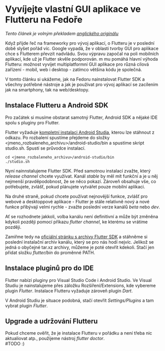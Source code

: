 # Vyvíjejte vlastní GUI aplikace ve Flutteru na Fedoře

_Tento článek je volným překladem [anglického originálu](https://fedoramagazine.org/develop-gui-apps-using-flutter-on-fedora/)_

Když přijde řeč na frameworky pro vývoj aplikací, o Flutteru je v poslední době slyšet pořád víc. Google vypadá, že v oblasti tvorby GUI pro aplikace chce s Flutterem převzít nadvládu. Svou výpravu započal na poli mobilních aplikací, kde už je Flutter skvěle podporován. m mu pomáhá hlavní výhoda Flutteru: možnost vyvíjet multiplatformní GUI aplikace pro různá cílová zařízení - mobil, web i desktop - zatímco většina kódu je společná. 

V tomto článku si ukážeme, jak na Fedoru nainstalovat Flutter SDK a všechny potřebné nástroje a jak je používat pro vývoj aplikací se zacílením jak na smartphony, tak na web/desktopy. 

## Instalace Flutteru a Android SDK

Pro začátek si musíme obstarat samotný Flutter, Android SDK a nějaké IDE spolu s pluginy pro Flutter.

Flutter vyžaduje [kompletní instalaci Android Studia](https://developer.android.com/studio), kterou lze stáhnout z odkazu. Po rozbalení spustíme  přejdeme do složky <jmeno_rozbaleneho_archivu>/android-studio/bin a spustíme skript studio.sh. Spustí se průvodce instalací. 

~~~
cd <jmeno_rozbaleneho_archivu>/android-studio/bin
./studio.sh
~~~

Nyní nainnstalujeme Flutter SDK. Před samotnou instalací zvažte, který _release channel_ chcete využívat. Kanál _stable_ by měl mít funkční a je u něj nejmenší pravděpodobnost, že se něco pokazí. Zároveň obsahuje vše, co potřebujete, zvlášť, pokud plánujete vytvářet pouze mobilní aplikaci. 

Na druhé straně, pokud chcete používat nejnovější funkce, zvlášť pro webové a desktoppové aplikace - Flutter je stále relativně nový a nové funkce přibývají velmi rychle - zvažte poslední verze kanálů _beta_ nebo _dev_. 

Ať se rozhodnete jakkoli, volba kanálu není definitivní a může být změněna kdykoli později pomocí příkazu _flutter channel_, ke kterému se vrátíme později. 

Zamiřme tedy na [oficiální stránku s archivy Flutter SDK](https://flutter.dev/docs/development/tools/sdk/releases?tab=linux) a stáhněme si poslední instalační archiv kanálu, který se pro nás hodí nejvíc. Jelikož se jedná o obyčejné tar.xz archivy, můžeme je poté otevřít kdekoli. Stačí jen přidat složku _flutter/bin_ do proměnné PATH.

## Instalace pluginů pro do IDE

Flutter nabízí pluginy pro Visual Studio Code i Android Studio. Ve Visual Studiu je nainstalujeme přes záložku Rozšíření/Extensions, kde vybereme plugin _Flutter_. Instalace Flutteru vyžaduje zároveň plugin _Dart_. 

V Android Studiu je situace podobná, stačí otevřít _Settings/Plugins_ a tam vybrat plugin _Flutter_.


## Upgrade a udržování Flutteru

Pokud chceme ověřit, že je instalace Flutteru v pořádku a není třeba nic aktualiovat atp., použijeme nástroj _flutter doctor_.  
#TODO :) 